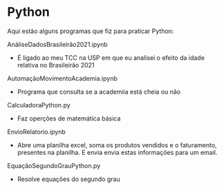 # Python

Aqui estão alguns programas que fiz para praticar Python:

AnáliseDadosBrasileirão2021.ipynb 
  - É ligado ao meu TCC na USP em que eu analisei o efeito da idade relativa no Brasileirão 2021
  
AutomaçãoMovimentoAcademia.ipynb 
  - Programa que consulta se a academiia está cheia ou não
  
CalculadoraPython.py
  - Faz operções de matemática básica
  
EnvioRelatorio.ipynb
  - Abre uma planilha excel, soma os produtos vendidos e o faturamento, presentes na planilha. E envia envia estas informações para um email.
 
EquaçãoSegundoGrauPython.py
  - Resolve equações do segundo grau
